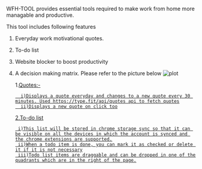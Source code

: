 WFH-TOOL provides essential tools required to make work from home more managable and productive.

This tool includes following features

1.  Everyday work motivational quotes.
2.  To-do list
3.  Website blocker to boost productivity
4.  A decision making matrix. Please refer to the picture below
    ![plot](./design/decision-making_matrix.png)

    1.<u>Quotes:-<u>

          i)Displays a quote everyday and changes to a new quote every 30 minutes. Used https://type.fit/api/quotes api to fetch quotes
          ii)Displays a new quote on click too

    2.<u>To-do list<u>

         i)This list will be stored in chrome storage sync so that it can be visible on all the devices in which the account is synced and the chrome extensions are supported.
         ii)When a todo item is done, you can mark it as checked or delete it if it is not necessary
         iii)Todo list items are draggable and can be dropped in one of the quadrants which are in the right of the page.
